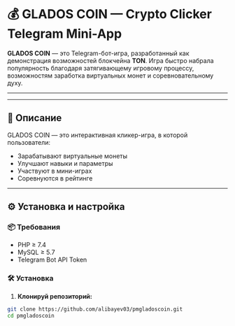 # 💰 GLADOS COIN — Crypto Clicker Telegram Mini-App

**GLADOS COIN** — это Telegram-бот-игра, разработанный как демонстрация возможностей блокчейна **TON**. Игра быстро набрала популярность благодаря затягивающему игровому процессу, возможностям заработка виртуальных монет и соревновательному духу.

---




---

## 🧩 Описание

GLADOS COIN — это интерактивная кликер-игра, в которой пользователи:
- Зарабатывают виртуальные монеты
- Улучшают навыки и параметры
- Участвуют в мини-играх
- Соревнуются в рейтинге

---

## ⚙️ Установка и настройка

### 📦 Требования

- PHP ≥ 7.4  
- MySQL ≥ 5.7  
- Telegram Bot API Token

### 🛠 Установка

1. **Клонируй репозиторий:**

```bash
git clone https://github.com/alibayev03/pmgladoscoin.git
cd pmgladoscoin

